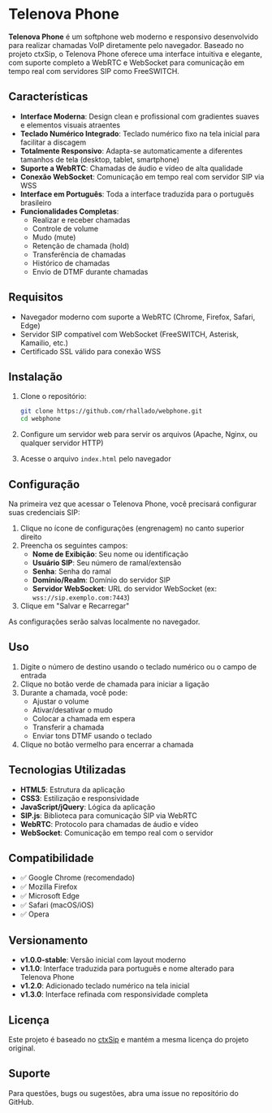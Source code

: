 # Telenova Phone

**Telenova Phone** é um softphone web moderno e responsivo desenvolvido para realizar chamadas VoIP diretamente pelo navegador. Baseado no projeto ctxSip, o Telenova Phone oferece uma interface intuitiva e elegante, com suporte completo a WebRTC e WebSocket para comunicação em tempo real com servidores SIP como FreeSWITCH.

## Características

- **Interface Moderna**: Design clean e profissional com gradientes suaves e elementos visuais atraentes
- **Teclado Numérico Integrado**: Teclado numérico fixo na tela inicial para facilitar a discagem
- **Totalmente Responsivo**: Adapta-se automaticamente a diferentes tamanhos de tela (desktop, tablet, smartphone)
- **Suporte a WebRTC**: Chamadas de áudio e vídeo de alta qualidade
- **Conexão WebSocket**: Comunicação em tempo real com servidor SIP via WSS
- **Interface em Português**: Toda a interface traduzida para o português brasileiro
- **Funcionalidades Completas**: 
  - Realizar e receber chamadas
  - Controle de volume
  - Mudo (mute)
  - Retenção de chamada (hold)
  - Transferência de chamadas
  - Histórico de chamadas
  - Envio de DTMF durante chamadas

## Requisitos

- Navegador moderno com suporte a WebRTC (Chrome, Firefox, Safari, Edge)
- Servidor SIP compatível com WebSocket (FreeSWITCH, Asterisk, Kamailio, etc.)
- Certificado SSL válido para conexão WSS

## Instalação

1. Clone o repositório:
   ```bash
   git clone https://github.com/rhallado/webphone.git
   cd webphone
   ```

2. Configure um servidor web para servir os arquivos (Apache, Nginx, ou qualquer servidor HTTP)

3. Acesse o arquivo `index.html` pelo navegador

## Configuração

Na primeira vez que acessar o Telenova Phone, você precisará configurar suas credenciais SIP:

1. Clique no ícone de configurações (engrenagem) no canto superior direito
2. Preencha os seguintes campos:
   - **Nome de Exibição**: Seu nome ou identificação
   - **Usuário SIP**: Seu número de ramal/extensão
   - **Senha**: Senha do ramal
   - **Domínio/Realm**: Domínio do servidor SIP
   - **Servidor WebSocket**: URL do servidor WebSocket (ex: `wss://sip.exemplo.com:7443`)
3. Clique em "Salvar e Recarregar"

As configurações serão salvas localmente no navegador.

## Uso

1. Digite o número de destino usando o teclado numérico ou o campo de entrada
2. Clique no botão verde de chamada para iniciar a ligação
3. Durante a chamada, você pode:
   - Ajustar o volume
   - Ativar/desativar o mudo
   - Colocar a chamada em espera
   - Transferir a chamada
   - Enviar tons DTMF usando o teclado
4. Clique no botão vermelho para encerrar a chamada

## Tecnologias Utilizadas

- **HTML5**: Estrutura da aplicação
- **CSS3**: Estilização e responsividade
- **JavaScript/jQuery**: Lógica da aplicação
- **SIP.js**: Biblioteca para comunicação SIP via WebRTC
- **WebRTC**: Protocolo para chamadas de áudio e vídeo
- **WebSocket**: Comunicação em tempo real com o servidor

## Compatibilidade

- ✅ Google Chrome (recomendado)
- ✅ Mozilla Firefox
- ✅ Microsoft Edge
- ✅ Safari (macOS/iOS)
- ✅ Opera

## Versionamento

- **v1.0.0-stable**: Versão inicial com layout moderno
- **v1.1.0**: Interface traduzida para português e nome alterado para Telenova Phone
- **v1.2.0**: Adicionado teclado numérico na tela inicial
- **v1.3.0**: Interface refinada com responsividade completa

## Licença

Este projeto é baseado no [ctxSip](https://github.com/Collecttix/ctxSip) e mantém a mesma licença do projeto original.

## Suporte

Para questões, bugs ou sugestões, abra uma issue no repositório do GitHub.

